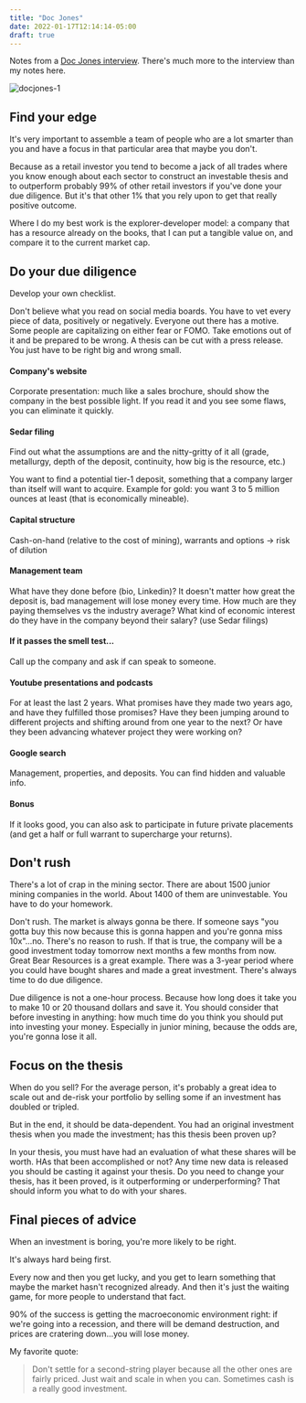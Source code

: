 ```yaml
---
title: "Doc Jones"
date: 2022-01-17T12:14:14-05:00
draft: true
---
```


Notes from a [Doc Jones interview](https://www.youtube.com/watch?v=RhFo9YK20kA). There's much more to the interview than my notes here.

![docjones-1](/images/docjones-1.png)

## Find your edge

It's very important to assemble a team of people who are a lot smarter than you and have a focus in that particular area that maybe you don't. 

Because as a retail investor you tend to become a jack of all trades where you know enough about each sector to construct an investable thesis and to outperform probably 99% of other retail investors if you've done your due diligence. But it's that other 1% that you rely upon to get that really positive outcome.

Where I do my best work is the explorer-developer model: a company that has a resource already on the books, that I can put a tangible value on, and compare it to the current market cap.

## Do your due diligence

Develop your own checklist.

Don't believe what you read on social media boards. You have to vet every piece of data, positively or negatively. Everyone out there has a motive. Some people are capitalizing on either fear or FOMO. Take emotions out of it and be prepared to be wrong. A thesis can be cut with a press release. You just have to be right big and wrong small.

#### Company's website

Corporate presentation: much like a sales brochure, should show the company in the best possible light. If you read it and you see some flaws, you can eliminate it quickly.

#### Sedar filing

Find out what the assumptions are and the nitty-gritty of it all (grade, metallurgy, depth of the deposit, continuity, how big is the resource, etc.)

You want to find a potential tier-1 deposit, something that a company larger than itself will want to acquire. Example for gold: you want 3 to 5 million ounces at least (that is economically mineable).

#### Capital structure

Cash-on-hand (relative to the cost of mining), warrants and options -> risk of dilution

#### Management team

What have they done before (bio, Linkedin)? It doesn't matter how great the deposit is, bad management will lose money every time. How much are they paying themselves vs the industry average? What kind of economic interest do they have in the company beyond their salary? (use Sedar filings)

#### If it passes the smell test...

Call up the company and ask if can speak to someone.

#### Youtube presentations and podcasts 

For at least the last 2 years. What promises have they made two years ago, and have they fulfilled those promises? Have they been jumping around to different projects and shifting around from one year to the next? Or have they been advancing whatever project they were working on?

#### Google search 

Management, properties, and deposits. You can find hidden and valuable info.

#### Bonus

If it looks good, you can also ask to participate in future private placements (and get a half or full warrant to supercharge your returns).

## Don't rush

There's a lot of crap in the mining sector. There are about 1500 junior mining companies in the world. About 1400 of them are uninvestable. You have to do your homework.

Don't rush. The market is always gonna be there. If someone says "you gotta buy this now because this is gonna happen and you're gonna miss 10x"...no. There's no reason to rush. If that is true, the company will be a good investment today tomorrow next months a few months from now. Great Bear Resources is a great example. There was a 3-year period where you could have bought shares and made a great investment. There's always time to do due diligence.

Due diligence is not a one-hour process. Because how long does it take you to make 10 or 20 thousand dollars and save it. You should consider that before investing in anything: how much time do you think you should put into investing your money. Especially in junior mining, because the odds are, you're gonna lose it all.

## Focus on the thesis

When do you sell? For the average person, it's probably a great idea to scale out and de-risk your portfolio by selling some if an investment has doubled or tripled. 

But in the end, it should be data-dependent. You had an original investment thesis when you made the investment; has this thesis been proven up?

In your thesis, you must have had an evaluation of what these shares will be worth. HAs that been accomplished or not? Any time new data is released you should be casting it against your thesis. Do you need to change your thesis, has it been proved, is it outperforming or underperforming? That should inform you what to do with your shares.

## Final pieces of advice

When an investment is boring, you're more likely to be right. 

It's always hard being first.

Every now and then you get lucky, and you get to learn something that maybe the market hasn't recognized already. And then it's just the waiting game, for more people to understand that fact.

90% of the success is getting the macroeconomic environment right: if we're going into a recession, and there will be demand destruction, and prices are cratering down...you will lose money.

My favorite quote:

<blockquote>

Don't settle for a second-string player because all the other ones are fairly priced. Just wait and scale in when you can. Sometimes cash is a really good investment. 

</blockquote>
